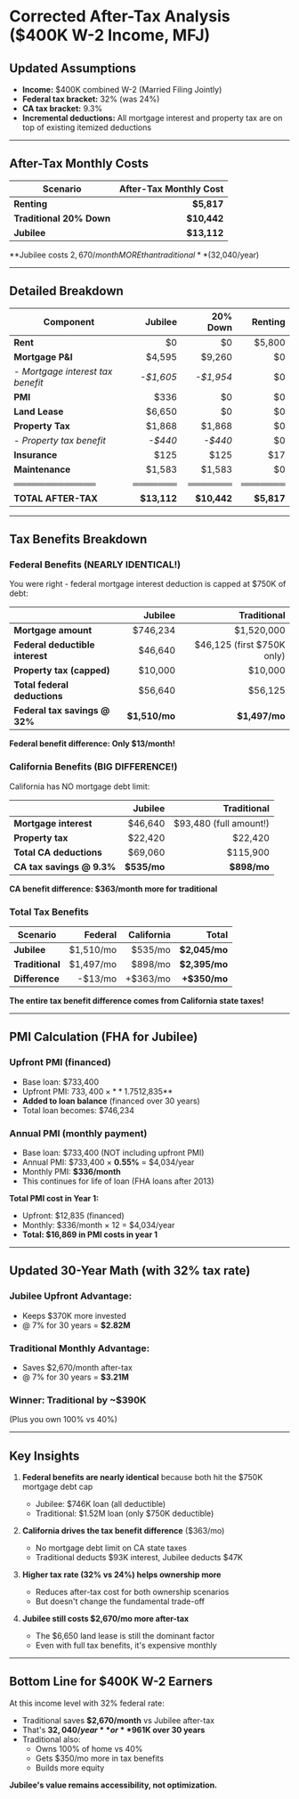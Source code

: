 # Corrected After-Tax Analysis ($400K W-2 Income, MFJ)

## Updated Assumptions
- **Income:** $400K combined W-2 (Married Filing Jointly)
- **Federal tax bracket:** 32% (was 24%)
- **CA tax bracket:** 9.3%
- **Incremental deductions:** All mortgage interest and property tax are on top of existing itemized deductions

---

## After-Tax Monthly Costs

| Scenario | **After-Tax Monthly Cost** |
|---|---:|
| **Renting** | **$5,817** |
| **Traditional 20% Down** | **$10,442** |
| **Jubilee** | **$13,112** |

**Jubilee costs $2,670/month MORE than traditional** ($32,040/year)

---

## Detailed Breakdown

| Component | Jubilee | 20% Down | Renting |
|---|---:|---:|---:|
| **Rent** | $0 | $0 | $5,800 |
| **Mortgage P&I** | $4,595 | $9,260 | $0 |
| - *Mortgage interest tax benefit* | *-$1,605* | *-$1,954* | $0 |
| **PMI** | $336 | $0 | $0 |
| **Land Lease** | $6,650 | $0 | $0 |
| **Property Tax** | $1,868 | $1,868 | $0 |
| - *Property tax benefit* | *-$440* | *-$440* | $0 |
| **Insurance** | $125 | $125 | $17 |
| **Maintenance** | $1,583 | $1,583 | $0 |
| **═════════════** | **═══════** | **═══════** | **═══════** |
| **TOTAL AFTER-TAX** | **$13,112** | **$10,442** | **$5,817** |

---

## Tax Benefits Breakdown

### Federal Benefits (NEARLY IDENTICAL!)

You were right - federal mortgage interest deduction is capped at $750K of debt:

| | Jubilee | Traditional |
|---|---:|---:|
| **Mortgage amount** | $746,234 | $1,520,000 |
| **Federal deductible interest** | $46,640 | $46,125 (first $750K only) |
| **Property tax (capped)** | $10,000 | $10,000 |
| **Total federal deductions** | $56,640 | $56,125 |
| **Federal tax savings @ 32%** | **$1,510/mo** | **$1,497/mo** |

**Federal benefit difference: Only $13/month!**

### California Benefits (BIG DIFFERENCE!)

California has NO mortgage debt limit:

| | Jubilee | Traditional |
|---|---:|---:|
| **Mortgage interest** | $46,640 | $93,480 (full amount!) |
| **Property tax** | $22,420 | $22,420 |
| **Total CA deductions** | $69,060 | $115,900 |
| **CA tax savings @ 9.3%** | **$535/mo** | **$898/mo** |

**CA benefit difference: $363/month more for traditional**

### Total Tax Benefits

| Scenario | Federal | California | **Total** |
|---|---:|---:|---:|
| **Jubilee** | $1,510/mo | $535/mo | **$2,045/mo** |
| **Traditional** | $1,497/mo | $898/mo | **$2,395/mo** |
| **Difference** | -$13/mo | +$363/mo | **+$350/mo** |

**The entire tax benefit difference comes from California state taxes!**

---

## PMI Calculation (FHA for Jubilee)

### Upfront PMI (financed)
- Base loan: $733,400
- Upfront PMI: $733,400 × **1.75%** = **$12,835**
- **Added to loan balance** (financed over 30 years)
- Total loan becomes: $746,234

### Annual PMI (monthly payment)
- Base loan: $733,400 (NOT including upfront PMI)
- Annual PMI: $733,400 × **0.55%** = $4,034/year
- Monthly PMI: **$336/month**
- This continues for life of loan (FHA loans after 2013)

**Total PMI cost in Year 1:**
- Upfront: $12,835 (financed)
- Monthly: $336/month × 12 = $4,034/year
- **Total: $16,869 in PMI costs in year 1**

---

## Updated 30-Year Math (with 32% tax rate)

### Jubilee Upfront Advantage:
- Keeps $370K more invested
- @ 7% for 30 years = **$2.82M**

### Traditional Monthly Advantage:
- Saves $2,670/month after-tax
- @ 7% for 30 years = **$3.21M**

### Winner: Traditional by ~$390K
(Plus you own 100% vs 40%)

---

## Key Insights

1. **Federal benefits are nearly identical** because both hit the $750K mortgage debt cap
   - Jubilee: $746K loan (all deductible)
   - Traditional: $1.52M loan (only $750K deductible)

2. **California drives the tax benefit difference** ($363/mo)
   - No mortgage debt limit on CA state taxes
   - Traditional deducts $93K interest, Jubilee deducts $47K

3. **Higher tax rate (32% vs 24%) helps ownership more**
   - Reduces after-tax cost for both ownership scenarios
   - But doesn't change the fundamental trade-off

4. **Jubilee still costs $2,670/mo more after-tax**
   - The $6,650 land lease is still the dominant factor
   - Even with full tax benefits, it's expensive monthly

---

## Bottom Line for $400K W-2 Earners

At this income level with 32% federal rate:
- Traditional saves **$2,670/month** vs Jubilee after-tax
- That's **$32,040/year** or **$961K over 30 years**
- Traditional also:
  - Owns 100% of home vs 40%
  - Gets $350/mo more in tax benefits
  - Builds more equity

**Jubilee's value remains accessibility, not optimization.**
